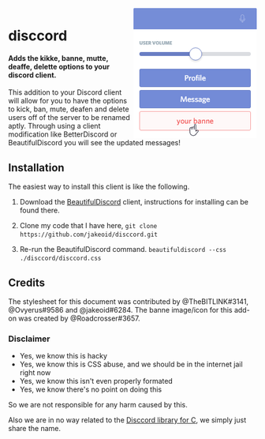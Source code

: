 <img src="icon.png" align="right" />

# disccord

#### Adds the kikke, banne, mutte, deaffe, delette options to your discord client.

This addition to your Discord client will allow for you to have the options to kick, ban, mute, deafen and delete users off of the server to be renamed aptly. Through using a client modification like BetterDiscord or BeautifulDiscord you will see the updated messages!

## Installation

The easiest way to install this client is like the following.

1. Download the [BeautifulDiscord](https://github.com/leovoel/BeautifulDiscord) client, instructions for installing can be found there.

2. Clone my code that I have here,
```git clone https://github.com/jakeoid/disccord.git```

3. Re-run the BeautifulDiscord command.
```beautifuldiscord --css ./disccord/disccord.css``` 

## Credits

The stylesheet for this document was contributed by @TheBITLINK#3141, @Ovyerus#9586 and @jakeoid#6284. 
The banne image/icon for this add-on was created by @Roadcrosser#3657.

### Disclaimer
 - Yes, we know this is hacky
 - Yes, we know this is CSS abuse, and we should be in the internet jail right now
 - Yes, we know this isn't even properly formated
 - Yes, we know there's no point on doing this
 
So we are not responsible for any harm caused by this.

Also we are in no way related to the [Disccord library for C](https://github.com/FiniteReality/disccord), we simply just share the name.
